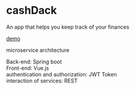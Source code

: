 # cashDack

An app that helps you keep track of your finances

[demo](https://youtu.be/COfrmxBtCKc)

microservice architecture


Back-end: Spring boot<br/>
Front-end: Vue.js<br>
authentication and authorization: JWT Token<br/>
interaction of services: REST
